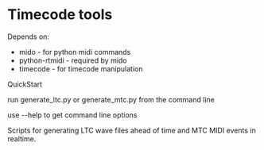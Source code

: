 # Timecode tools

Depends on:

* mido - for python midi commands
* python-rtmidi - required by mido
* timecode - for timecode manipulation

QuickStart

run generate_ltc.py or generate_mtc.py from the command line

use --help to get command line options

Scripts for generating LTC wave files ahead of time and MTC MIDI events in realtime.
